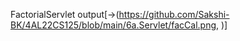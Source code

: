 FactorialServlet output[->(https://github.com/Sakshi-BK/4AL22CS125/blob/main/6a.Servlet/facCal.png, )]
